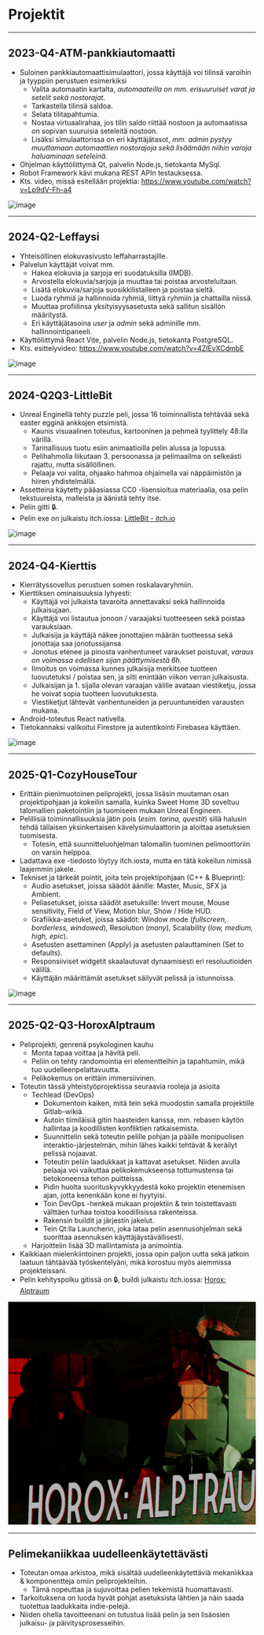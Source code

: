 # Projektit

----------------------------------------------------------

## 2023-Q4-ATM-pankkiautomaatti

- Suloinen pankkiautomaattisimulaattori, jossa käyttäjä voi tilinsä varoihin ja tyyppiin perustuen esimerkiksi
  - Valita automaatin kartalta, _automaateilla on mm. erisuuruiset varat ja setelit sekä nostorajat._
  - Tarkastella tilinsä saldoa.
  - Selata tilitapahtumia.
  - Nostaa virtuaalirahaa, jos tilin saldo riittää nostoon ja automaatissa on sopivan suuruisia seteleitä nostoon.
  - Lisäksi simulaattorissa on eri käyttäjätasot, _mm. admin pystyy muuttamaan automaattien nostorajoja sekä lisäämään niihin varoja haluaminaan seteleinä._
- Ohjelman käyttöliittymä Qt, palvelin Node.js, tietokanta MySql. 
- Robot Framework kävi mukana REST APIn testauksessa.
- Kts. video, missä esitellään projektia: https://www.youtube.com/watch?v=Lp9dV-Fh-a4

![image](https://github.com/user-attachments/assets/da5c2eaa-752d-4dc4-aa3b-17fec4c88d0a)

----------------------------------------------------------

## 2024-Q2-Leffaysi

- Yhteisöllinen elokuvasivusto leffaharrastajille.
- Palvelun käyttäjät voivat mm.
  - Hakea elokuvia ja sarjoja eri suodatuksilla (IMDB).
  - Arvostella elokuvia/sarjoja ja muuttaa tai poistaa arvosteluitaan.
  - Lisätä elokuvia/sarjoja suosikkilistalleen ja poistaa sieltä.
  - Luoda ryhmiä ja hallinnoida ryhmiä, liittyä ryhmiin ja chattailla niissä.
  - Muuttaa profiilinsa yksityisyysasetusta sekä sallitun sisällön määritystä.
  - Eri käyttäjätasoina _user_ ja _admin_ sekä adminille mm. hallinnointipaneeli. 
- Käyttöliittymä React Vite, palvelin Node.js, tietokanta PostgreSQL.
- Kts. esittelyvideo: https://www.youtube.com/watch?v=4ZlEyXCdmbE

![image](https://github.com/user-attachments/assets/d01533ca-132c-442d-9994-53e61c24b298)

----------------------------------------------------------

## 2024-Q2Q3-LittleBit

- Unreal Enginellä tehty puzzle peli, jossa 16 toiminnallista tehtävää sekä easter egginä ankkojen etsimistä.
  - Kaunis visuaalinen toteutus, kartooninen ja pehmeä tyylittely 48:lla värillä.
  - Tarinallisuus tuotu esiin animaatioilla pelin alussa ja lopussa.
  - Pelihahmolla liikutaan 3. persoonassa ja pelimaailma on selkeästi rajattu, mutta sisällöllinen.
  - Pelaaja voi valita, ohjaako hahmoa ohjaimella vai näppäimistön ja hiiren yhdistelmällä.
- Assetteina käytetty pääasiassa CC0 -lisensioitua materiaalia, osa pelin tekstuureista, malleista ja äänistä tehty itse.
- Pelin gitti &#x1F512;.
- Pelin exe on julkaistu itch.iossa: [LittleBit - itch.io](https://lejdi.itch.io/littlebit)

![image](https://github.com/user-attachments/assets/3d5d6de8-a6d5-4771-a928-95876df9430e)

----------------------------------------------------------

## 2024-Q4-Kierttis

- Kierrätyssovellus perustuen somen roskalavaryhmiin. 
- Kierttiksen ominaisuuksia lyhyesti:
  - Käyttäjä voi julkaista tavaroita annettavaksi sekä hallinnoida julkaisujaan.
  - Käyttäjä voi listautua jonoon / varaajaksi tuotteeseen sekä poistaa varauksiaan.
  - Julkaisija ja käyttäjä näkee jonottajien määrän tuotteessa sekä jonottaja saa jonotussijansa.
  - Jonotus etenee ja pinosta vanhentuneet varaukset poistuvat, _varaus on voimassa edellisen sijan päättymisestä 6h._
  - Ilmoitus on voimassa kunnes julkaisija merkitsee tuotteen luovutetuksi / poistaa sen, ja silti enintään viikon verran julkaisusta.
  - Julkaisijan ja 1. sijalla olevan varaajan välille avataan viestiketju, jossa he voivat sopia tuotteen luovutuksesta.
  - Viestiketjut lähtevät vanhentuneiden ja peruuntuneiden varausten mukana.
- Android-toteutus React nativella.
- Tietokannaksi valikoitui Firestore ja autentikointi Firebasea käyttäen.

![image](https://github.com/user-attachments/assets/b946a7b9-d583-492f-bef7-a0a57bccacd0)

----------------------------------------------------------

## 2025-Q1-CozyHouseTour

- Erittäin pienimuotoinen peliprojekti, jossa lisäsin muutaman osan projektipohjaan ja kokeilin samalla, kuinka Sweet Home 3D soveltuu talomallien paketointiin ja tuomiseen mukaan Unreal Engineen. 
- Pelillisiä toiminnallisuuksia jätin pois (_esim. tarina, questit_) sillä halusin tehdä tällaisen yksinkertaisen kävelysimulaattorin ja aloittaa asetuksien tuomisesta.
  - Totesin, että suunnitteluohjelman talomallin tuominen pelimoottoriin on varsin helppoa.
- Ladattava exe -tiedosto löytyy itch.iosta, mutta en tätä kokeilun nimissä laajemmin jakele.
- Tekniset ja tärkeät pointit, joita tein projektipohjaan (C++ & Blueprint):
  - Audio asetukset, joissa säädöt äänille: Master, Music, SFX ja Ambient.
  - Peliasetukset, joissa säädöt asetuksille: Invert mouse, Mouse sensitivity, Field of View, Motion blur, Show / Hide HUD.
  - Grafiikka-asetuket, joissa säädöt: Window mode (_fullscreen, borderless, windowed_), Resolution (_many_), Scalability (_low, medium, high, epic_).
  - Asetusten asettaminen (Apply) ja asetusten palauttaminen (Set to defaults).
  - Responsiiviset widgetit skaalautuvat dynaamisesti eri resoluutioiden välillä.
  - Käyttäjän määrittämät asetukset säilyvät pelissä ja istunnoissa.

![image](https://github.com/user-attachments/assets/5e5e6a1f-6e5c-4b5b-a5ee-315c1ec2a7b6)

----------------------------------------------------------

## 2025-Q2-Q3-HoroxAlptraum

- Peliprojekti, genrenä psykologinen kauhu
  - Monta tapaa voittaa ja hävitä peli.
  - Peliin on tehty randomointia eri elementteihin ja tapahtumiin, mikä tuo uudelleenpelattavuutta.
  - Pelikokemus on erittäin immersiivinen.
- Toteutin tässä yhteistyöprojektissa seuraavia rooleja ja asioita
  - Techlead (DevOps) 
    - Dokumentoin kaiken, mitä tein sekä muodostin samalla projektille Gitlab-wikiä.
    - Autoin tiimiläisiä gitin haasteiden kanssa, mm. rebasen käytön hallintaa ja koodillisten konfliktien ratkaisemista.
    - Suunnittelin sekä toteutin pelille pohjan ja päälle monipuolisen interaktio-järjestelmän, mihin lähes kaikki tehtävät & keräilyt pelissä nojaavat.
    - Toteutin peliin laadukkaat ja kattavat asetukset. Niiden avulla pelaaja voi vaikuttaa pelikokemukseensa tottumustensa tai tietokoneensa tehon puitteissa.
    - Pidin huolta suorituskyvykkyydestä koko projektin etenemisen ajan, jotta kenenkään kone ei hyytyisi.
    - Toin DevOps -henkeä mukaan projektiin & tein toistettavasti välttäen turhaa toistoa koodillisissa rakenteissa.
    - Rakensin buildit ja järjestin jakelut.
    - Tein Qt:lla Launcherin, joka lataa pelin asennusohjelman sekä suorittaa asennuksen käyttäjäystävällisesti.
  - Harjoittelin lisää 3D mallintamista ja animointia.
- Kaikkiaan mielenkiintoinen projekti, jossa opin paljon uutta sekä jatkoin laatuun tähtäävää työskentelyäni, mikä korostuu myös aiemmissa projekteissani.
- Pelin kehityspolku gitissä on &#x1F512;, buildi julkaistu itch.iossa:  [Horox: Alptraum](https://lejdi.itch.io/horoxalptraum)

![alt text](image.png)

----------------------------------------------------------

## Pelimekaniikkaa uudelleenkäytettävästi

- Toteutan omaa arkistoa, mikä sisältää uudelleenkäytettäviä mekaniikkaa & komponentteja omiin peliprojekteihin.
  - Tämä nopeuttaa ja sujuvoittaa pelien tekemistä huomattavasti. 
- Tarkoituksena on luoda hyvät pohjat asetuksista lähtien ja näin saada tuotettua laadukkaita indie-pelejä.
- Niiden ohella tavoitteenani on tutustua lisää pelin ja sen lisäosien julkaisu- ja päivitysprosesseihin.
